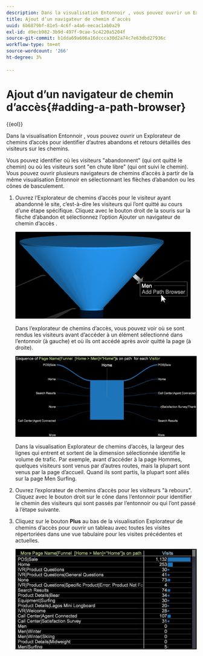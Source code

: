 ```yaml
---
description: Dans la visualisation Entonnoir , vous pouvez ouvrir un Explorateur de chemins d’accès pour identifier d’autres abandons et retours détaillés des visiteurs sur les chemins.
title: Ajout d’un navigateur de chemin d’accès
uuid: 6b6879bf-81e5-4c6f-a4a6-eecac1ab0a29
exl-id: d9ecb982-3b9d-497f-9cae-5c4220a5204f
source-git-commit: b1dda69a606a16dccca30d2a74c7e63dbd27936c
workflow-type: tm+mt
source-wordcount: '266'
ht-degree: 3%

---
```


# Ajout d’un navigateur de chemin d’accès{#adding-a-path-browser}

{{eol}}

Dans la visualisation Entonnoir , vous pouvez ouvrir un Explorateur de chemins d’accès pour identifier d’autres abandons et retours détaillés des visiteurs sur les chemins.

<!-- <a id="section_874AAAA89CB440EA9EABC514E987B613"></a> -->

Vous pouvez identifier où les visiteurs &quot;abandonnent&quot; (qui ont quitté le chemin) ou où les visiteurs sont &quot;en chute libre&quot; (qui ont suivi le chemin). Vous pouvez ouvrir plusieurs navigateurs de chemins d’accès à partir de la même visualisation Entonnoir en sélectionnant les flèches d’abandon ou les cônes de basculement.

1. Ouvrez l’Explorateur de chemins d’accès pour le visiteur ayant abandonné le site, c’est-à-dire les visiteurs qui l’ont quitté au cours d’une étape spécifique. Cliquez avec le bouton droit de la souris sur la flèche d’abandon et sélectionnez l’option Ajouter un navigateur de chemin d’accès .

   ![](assets/funnel_path_browser_1.png)

   Dans l’explorateur de chemins d’accès, vous pouvez voir où se sont rendus les visiteurs avant d’accéder à un élément sélectionné dans l’entonnoir (à gauche) et où ils ont accédé après avoir quitté la page (à droite).

   ![](assets/funnel_path_browser_2.png)

   Dans la visualisation Explorateur de chemins d’accès, la largeur des lignes qui entrent et sortent de la dimension sélectionnée identifie le volume de trafic. Par exemple, avant d’accéder à la page Hommes, quelques visiteurs sont venus par d’autres routes, mais la plupart sont venus par la page d’accueil. Quand ils sont partis, la plupart sont allés sur la page Men Surfing.

1. Ouvrez l’explorateur de chemins d’accès pour les visiteurs &quot;à rebours&quot;. Cliquez avec le bouton droit sur le cône dans l’entonnoir pour identifier le chemin des visiteurs qui sont passés par l’entonnoir ou qui l’ont passé à l’étape suivante.
1. Cliquez sur le bouton **Plus** au bas de la visualisation Explorateur de chemins d’accès pour ouvrir un tableau avec toutes les visites répertoriées dans une vue tabulaire pour les visites précédentes et actuelles.

   ![](assets/path_browser_more.png)
